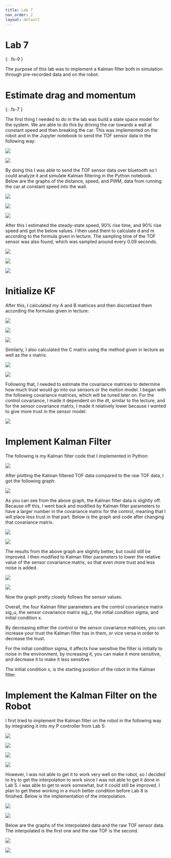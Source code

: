 ```yaml
---
title: Lab 7
nav_order: 2
layout: default
---
```


# Lab 7
{: .fs-9 }

The purpose of this lab was to implement a Kalman filter both in simulation through pre-recorded data and on the robot.

# Estimate drag and momentum
{: .fs-7 }

The first thing I needed to do in the lab was build a state space model for the system. We are able to do this by driving the car towards a wall at constant speed and then breaking the car. This was implemented on the robot and in the Jupyter notebook to send the TOF sensor data in the following way:

![](lab7pics/sys.png)

![](lab7pics/sys_blue.png)

By doing this I was able to send the TOF sensor data over bluetooth so I could analyze it and simulate Kalman filtering in the Python notebook. Below are the graphs of the distance, speed, and PWM, data from running the car at constant speed into the wall.

![](lab7pics/dist.png)

![](lab7pics/speed.png)

![](lab7pics/pwm.png)

After this I estimated the steady-state speed, 90% rise time, and 90% rise speed and got the below values. I then used them to calculate d and m according to the formula given in lecture. The sampling time of the TOF sensor was also found, which was sampled around every 0.09 seconds.

![](lab7pics/d.png)

![](lab7pics/m.png)

![](lab7pics/ss.png)

# Initialize KF

After this, I calculated my A and B matrices and then discretized them according the formulas given in lecture:

![](lab7pics/abd.png)

![](lab7pics/AB.png)

![](lab7pics/d.png)

Similarly, I also calculated the C matrix using the method given in lecture as well as the x matrix.

![](lab7pics/c.png)

![](lab7pics/cx.png)

Following that, I needed to estimate the covariance matrices to determine how much trust would go into our sensors or the motion model. I began with the following covariance matrices, which will be tuned later on. For the control covariance, I made it dependent on the dt, similar to the lecture, and for the sensor covariance matrix, I made it relatively lower because I wanted to give more trust in the sensor model.

![](lab7pics/1.png)

# Implement Kalman Filter

The following is my Kalman filter code that I implemented in Python:

![](lab7pics/kalman.png)

After plotting the Kalman filtered TOF data compared to the raw TOF data, I got the following graph:

![](lab7pics/1g.png)

As you can see from the above graph, the Kalman filter data is slightly off. Because off this, I went back and modified by Kalman filter parameters to have a larger number in the covariance matrix for the control, meaning that I will place less trust in that part. Below is the graph and code after changing that covariance matrix.

![](lab7pics/2.png)

![](lab7pics/2g.png)


The results from the above graph are slightly better, but could still be improved. I then modified to Kalman filter parameters to lower the relative value of the sensor covariance matrix, so that even more trust and less noise is added.

![](lab7pics/3.png)

![](lab7pics/3g.png)

Now the graph pretty closely follows the sensor values. 

Overall, the four Kalman filter parameters are the control covariance matrix sig_u, the sensor covariance matrix sig_z, the initial condition sigma, and initial condition x.

By decreasing either the control or the sensor covariance matrices, you can increase your trust the Kalman filter has in them, or vice versa in order to decrease the trust.

For the initial condition sigma, it affects how sensitive the filter is initially to noise in the environment, by increasing it, you can make it more sensitive, and decrease it to make it less sensitive.

The initial condition x, is the starting position of the robot in the Kalman filter.

# Implement the Kalman Filter on the Robot

I first tried to implement the Kalman filter on the robot in the following way by integrating it into my P controller from Lab 5:

![](lab7pics/kal.png)

![](lab7pics/KF.png)

![](lab7pics/KFp.png)

![](lab7pics/KFc.png)

However, I was not able to get it to work very well on the robot, so I decided to try to get the interpolation to work since I was not able to get it done in Lab 5. I was able to get to work somewhat, but it could still be improved. I plan to get these working in a much better condition before Lab 8 is finished. Below is the implementation of the interpolation.

![](lab7pics/inter.png)

![](lab7pics/interc.png)

Below are the graphs of the interpolated data and the raw TOF sensor data. The interpolated is the first one and the raw TOF is the second.

![](lab7pics/int.png)

![](lab7pics/norm.png)


